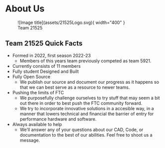 # About Us

<figure markdown>
  ![Image title](assets/21525Logo.svg){ width="400" }
  <figcaption>Team 21525</figcaption>
</figure>

## Team 21525 Quick Facts
* Formed in 2022, first season 2022-23
    * Members of this years team previously competed as team 5921.
* Currently consists of 11 members 
* Fully student Designed and Built 
* Fully Open Source
    * We publish our source and document our progress as it happens so that we can best serve as a resource to newer teams. 
* Pushing the limits of FTC
    * We purposefully challenge ourselves to try stuff that may seem a bit out there in order to best push the FTC community forward. 
    * We try to incorporate innovative solutions in a accesible way, in a manner that lowers technical and financial the barrier of entry for performance hardware and software.
* Always available to help
    * We'll answer any of your questions about our CAD, Code, or documentation to the best of our abilities. Feel free to shoot us a message. 